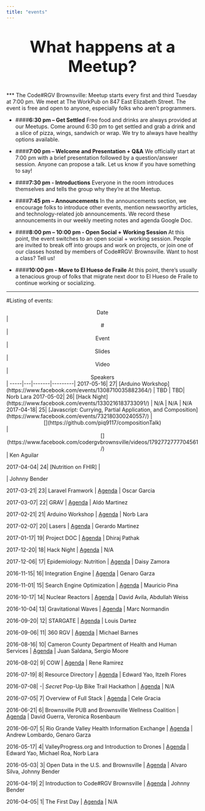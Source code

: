 ```yaml
---
title: "events"
---
```


<p style="text-align: center; font-size: 300%; font-weight:bold;">
What happens at a Meetup?
</p>
***
The Code#RGV Brownsville: Meetup starts every first and third Tuesday at 7:00 pm. We meet at The WorkPub on 847 East Elizabeth Street. The event is free and open to anyone, especially folks who aren’t programmers.

+ ####**6:30 pm – Get Settled**
  Free food and drinks are always provided at our Meetups. Come around 6:30 pm to get settled and grab a drink and a slice of pizza, wings, sandwich or wrap. We try to always have healthy options available.

+ ####**7:00 pm – Welcome and Presentation + Q&A**
  We officially start at 7:00 pm with a brief presentation followed by a question/answer session. Anyone can propose a talk. Let us know if you have something to say!

+ ####**7:30 pm - Introductions**
  Everyone in the room introduces themselves and tells the group why they’re at the Meetup.

+ ####**7:45 pm – Announcements**
  In the announcements section, we encourage folks to introduce other events, mention newsworthy articles, and technology-related job announcements. We record these announcements in our weekly meeting notes and agenda Google Doc.

+ ####**8:00 pm – 10:00 pm - Open Social + Working Session**
At this point, the event switches to an open social + working session. People are invited to break off into groups and work on projects, or join one of our classes hosted by members of Code#RGV: Brownsville. Want to host a class? Tell us!

+ ####**10:00 pm - Move to El Hueso de Fraile**
At this point, there’s usually a tenacious group of folks that migrate next door to El Hueso de Fraile to continue working or socializing.

***

#Listing of events:

<center> Date </center> | <center> # </center>| <center>Event </center> | <center> Slides </center> | <center> Video </center> | <center>Speakers </center>|
-----|---|-------|---------|
2017-05-16| 27| [Arduino Workshop](https://www.facebook.com/events/1308710035882364/) | TBD | TBD| Norb Lara
2017-05-02| 26| [Hack Night](https://www.facebook.com/events/1330216183733091/) | N/A  | N/A | N/A
2017-04-18| 25| [Javascript: Currying, Partial Application, and Composition](https://www.facebook.com/events/732180300240557/) | <center>[<i class="fa fa-slideshare" aria-hidden="true"></i>](https://github.com/piq9117/compositionTalk)</center>| <center> [<i class="fa fa-video-camera" aria-hidden="true"></i>](https://www.facebook.com/codergvbrownsville/videos/1792772777704561/) </center> | Ken Aguilar

2017-04-04| 24| [Nutrition on FHIR] | <center>[<i class="fa fa-slideshare" aria-hidden="true"></i>](https://github.com/piq9117/compositionTalk)</center>  | Johnny Bender

2017-03-21| 23| Laravel Framwork | [Agenda](https://goo.gl/4g3pdg) | Oscar Garcia

2017-03-07| 22| GRAV | [Agenda](https://goo.gl/Nk2ohZ) | Aldo Martinez

2017-02-21|	21|	Arduino Workshop | [Agenda](https://goo.gl/flAoTD) | Norb Lara

2017-02-07|	20|	Lasers | [Agenda](https://goo.gl/ni1xTH) | Gerardo Martinez

2017-01-17|	19|	Project DOC | [Agenda](https://goo.gl/P9Z6IH) | Dhiraj Pathak

2017-12-20|	18|	Hack Night | [Agenda](https://goo.gl/MgdUH3) | N/A

2017-12-06|	17|	Epidemiology: Nutrition | [Agenda](https://goo.gl/jrZ71B) | Daisy Zamora

2016-11-15|	16|	Integration Engine | [Agenda](https://goo.gl/3LI1SH) | Genaro Garza

2016-11-01|	15|	Search Engine Optimization | [Agenda](https://goo.gl/w0U7hX) | Mauricio Pina

2016-10-17|	14|	Nuclear Reactors | [Agenda](https://goo.gl/wtTLsu) | David Avila, Abdullah Weiss

2016-10-04|	13|	Gravitational Waves | [Agenda](https://goo.gl/iB2fs5) | Marc Normandin

2016-09-20|	12|	STARGATE | [Agenda](https://goo.gl/mQK1Hy) | Louis Dartez

2016-09-06|	11|	360 RGV | [Agenda](https://goo.gl/2ohnc2) | Michael Barnes

2016-08-16|	10|	Cameron County Department of Health and Human Services | [Agenda](https://goo.gl/qupxxA) | Juan Saldana, Sergio Moore

2016-08-02|	9| COW | [Agenda](https://goo.gl/HH9Vjx) | Rene Ramirez

2016-07-19|	8| Resource Directory | [Agenda](https://goo.gl/KTzwWo) | Edward Yao, Itzelh Flores

2016-07-08|	-| *Secret* Pop-Up Bike Trail Hackathon | [Agenda](https://goo.gl/F72vWb) | N/A

2016-07-05|	7| Overview of Full Stack | [Agenda](https://goo.gl/Bi1I54) | Cele Gracia

2016-06-21|	6| Brownsville PUB and Brownsville Wellness Coalition | [Agenda](https://goo.gl/cnuIWk) | David Guerra, Veronica Rosenbaum

2016-06-07|	5| Rio Grande Valley Health Information Exchange | [Agenda](https://goo.gl/UnUYjg) | Andrew Lombardo, Genaro Garza

2016-05-17|	4| ValleyProgress.org and Introduction to Drones | [Agenda](https://goo.gl/S7zU1u) | Edward Yao, Michael Roa, Norb Lara

2016-05-03|	3| Open Data in the U.S. and Brownsville | [Agenda](https://goo.gl/0u8S8U) | Alvaro Silva, Johnny Bender

2016-04-19|	2| Introduction to Code#RGV Brownsville | [Agenda](https://goo.gl/4pWa3E) | Johnny Bender

2016-04-05|	1| The First Day | [Agenda](https://goo.gl/O1Xgl2) | N/A
